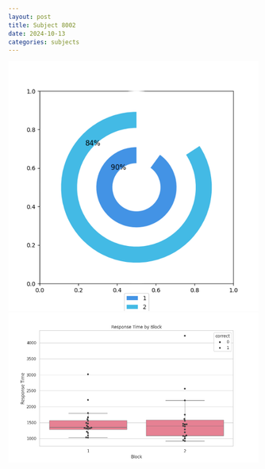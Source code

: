 ```yaml
---
layout: post
title: Subject 8002
date: 2024-10-13
categories: subjects
---
```


![](data/8002/run-12/8002__acc_test.png)
![](data/8002/run-12/8002_rt.png)

